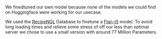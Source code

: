 We finedtuned our own model because none of the models we could find on Huggingface were working for our usecase.

We used the [RecipeNGL](https://recipenlg.cs.put.poznan.pl) Database to finetune a [Flan-t5](https://huggingface.co/google/flan-t5-small) model. 
To avoid long loading times and relieve some stress of off our less than optimal server we chose to use a small version with around 77 Million Parameters.
